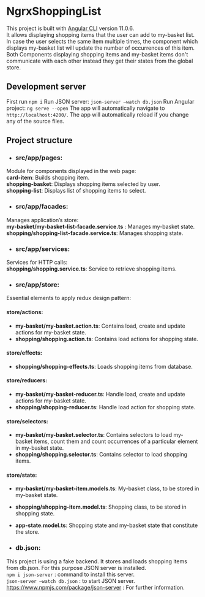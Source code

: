 # NgrxShoppingList

This project is built with [Angular CLI](https://github.com/angular/angular-cli) version 11.0.6. <br />
It allows displaying shopping items that the user can add to my-basket list. <br />
In case the user selects the same item multiple times, the component which displays my-basket list will update the number of occurrences of this item. <br />
Both Components displaying shopping items and my-basket items don't communicate with each other instead they get their states from the global store. <br />

## Development server

First run `npm i`
Run JSON server: `json-server –watch db.json` 
Run Angular project: `ng serve --open`
The app will automatically navigate to `http://localhost:4200/`. 
The app will automatically reload if you change any of the source files.

## Project structure

- ### src/app/pages: <br />
Module for components displayed in the web page: <br />
**card-item**: Builds shopping item. <br />
**shopping-basket**: 
Displays shopping items selected by user. <br />
**shopping-list**:
Displays list of shopping items to select. <br />
- ### src/app/facades: <br />
Manages application’s store: <br />
**my-basket/my-basket-list-facade.service.ts** :
Manages my-basket state. <br />
**shopping/shopping-list-facade.service.ts**: 
   Manages shopping state.  <br />
- ### src/app/services: <br />
Services for HTTP calls: <br />
**shopping/shopping.service.ts**:
Service to retrieve shopping items. <br />
- ### src/app/store: <br />
Essential elements to apply redux design pattern: <br />
#### store/actions:  <br />
- **my-basket/my-basket.action.ts**: 
Contains load, create and update actions for my-basket state. <br />
- **shopping/shopping.action.ts**: 
Contains load actions for shopping state. <br />
#### store/effects:  <br />
- **shopping/shopping-effects.ts**: 
Loads shopping items from database. <br />
#### store/reducers: <br />
- **my-basket/my-basket-reducer.ts**: 
Handle load, create and update actions for my-basket state.<br />
- **shopping/shopping-reducer.ts**: 
Handle load action for shopping state.<br />
#### store/selectors: <br />
- **my-basket/my-basket.selector.ts**: 
Contains selectors to load my-basket items, count them and count occurrences of a particular element in my-basket state. <br />
- **shopping/shopping.selector.ts**:
Contains selector to load shopping items. <br />
#### store/state: <br />
- **my-basket/my-basket-item.models.ts**: 
My-basket class, to be stored in my-basket state. <br />
- **shopping/shopping-item.model.ts**:
Shopping class, to be stored in shopping state. <br />
- **app-state.model.ts**: 
Shopping state and my-basket state that constitute the store. <br />

- ### db.json: 
This project is using a fake backend. It stores and loads shopping items from db.json. For this purpose JSON server is installed. <br />
`npm i json-server` : command to install this server. <br />
`json-server –watch db.json` : to start JSON server. <br />
https://www.npmjs.com/package/json-server : For further information.
